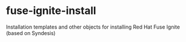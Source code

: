 # fuse-ignite-install
Installation templates and other objects for installing Red Hat Fuse Ignite (based on Syndesis)

